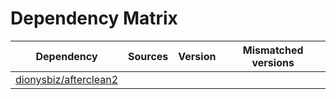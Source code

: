 # Dependency Matrix

Dependency | Sources | Version | Mismatched versions
---------- | ------- | ------- | -------------------
[dionysbiz/afterclean2](https://github.com/dionysbiz/afterclean2.git) |  | []() | 
